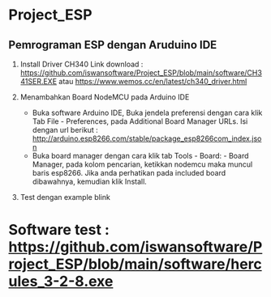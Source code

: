 # Project_ESP


## Pemrograman ESP dengan Aruduino IDE
1. Install Driver CH340 Link download : https://github.com/iswansoftware/Project_ESP/blob/main/software/CH341SER.EXE  atau https://www.wemos.cc/en/latest/ch340_driver.html

2. Menambahkan Board NodeMCU pada Arduino IDE
   - Buka software Arduino IDE, Buka jendela preferensi dengan cara klik Tab File - Preferences, pada Additional Board Manager URLs. Isi dengan url berikut :
http://arduino.esp8266.com/stable/package_esp8266com_index.json
   - Buka board manager dengan cara klik tab Tools - Board: - Board Manager, pada kolom pencarian, ketikkan nodemcu maka muncul baris esp8266. Jika anda perhatikan pada included board dibawahnya,
kemudian klik Install.

3. Test dengan example blink



# Software test : https://github.com/iswansoftware/Project_ESP/blob/main/software/hercules_3-2-8.exe
